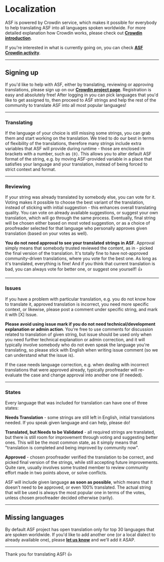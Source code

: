 # Localization

ASF is powered by Crowdin service, which makes it possible for everybody to help translating ASF into all languages spoken worldwide. For more detailed explanation how Crowdin works, please check out **[Crowdin introduction](https://support.crowdin.com/crowdin-intro/)**.

If you're interested in what is currently going on, you can check **[ASF Crowdin activity](http://l10n.asf.justarchi.net/project/archisteamfarm/activity_stream)**.

---

## Signing up

If you'd like to help with ASF, either by translating, reviewing or approving translations, please sign up on our **[Crowdin project page](http://l10n.asf.justarchi.net/)**. Registration is easy and absolutely free! After logging in you can pick languages that you'd like to get assigned to, then proceed to ASF strings and help the rest of the community to translate ASF into all most popular languages!

---

### Translating

If the language of your choice is still missing some strings, you can grab them and start working on the translation. We tried to do our best in terms of flexibility of the translations, therefore many strings include extra variables that ASF will provide during runtime - those are enclosed in brackets with a number, such as ```{0}```. This allows you to alter default ASF format of the string, e.g. by moving ASF-provided variable in a place that satisfies your language and your translation, instead of being forced to strict context and format.

---

### Reviewing

If your string was already translated by somebody else, you can vote for it. Voting makes it possible to choose the best variant of the translation, instead of sticking with initial suggestion - this enhances overall translating quality. You can vote on already available suggestions, or suggest your own translation, which will go through the same process. Eventually, final string will be chosen either based on most voted suggestion, or as a choice of proofreader selected for that language who personally approves given translation (based on your votes as well).

**You do not need approval to see your translated strings in ASF**. Approval simply means that somebody trusted reviewed the content, as in - picked the final version of the translation. It's totally fine to have not-approved community-driven translations, where you vote for the best one. As long as it's translated, everything is fine! And if you think that current translation is bad, you can always vote for better one, or suggest one yourself! 👍 

---

### Issues

If you have a problem with particular translation, e.g. you do not know how to translate it, approved translation is incorrect, you need more specific context, or likewise, please post a comment under specific string, and mark it with [X] Issue.

**Please avoid using issue mark if you do not need technical/development explanation or admin action**. You're free to use comments for discussion related to translation of given string, but issue should be used only when you need further technical explanation or admin correction, and it will typically involve somebody who do not even speak the language you're translating, so please stick with English when writing issue comment (so we can understand what the issue is).

If the case needs language correction, e.g. when dealing with incorrect translations that were approved already, typically proofreader will re-evaluate the case and change approval into another one (if needed).

---

### States

Every language that was included for translation can have one of three states:

**Needs Translation** - some strings are still left in English, initial translations needed. If you speak given language and can help, please do!

**Translated, but Needs to be Validated** - all required strings are translated, but there is still room for improvement through voting and suggesting better ones. This will be the most common state, as it simply means that "translation is completed and being improved by community now".

**Approved** - chosen proofreader verified the translation to be correct, and picked final version of the strings, while still accepting future improvements. Quite rare, usually involves some trusted member to review community effort made in two points above, or solve conflicts.

ASF will include given language **as soon as possible**, which means that it doesn't need to be approved, or even 100% translated. The actual string that will be used is always the most popular one in terms of the votes, unless chosen proofreader decided otherwise (rarily).

---

## Missing languages

By default ASF project has open translation only for top 30 languages that are spoken worldwide. If you'd like to add another one (or a local dialect to already available one), please **[let us know](http://l10n.asf.justarchi.net/mail/compose/JustArchi)** and we'll add it ASAP.

---

Thank you for translating ASF! 👍 